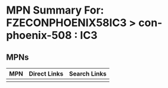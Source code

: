 



# MPN Summary For: FZECONPHOENIX58IC3 > con-phoenix-508 : IC3

## MPNs
  

|MPN|Direct Links|Search Links|
| :--- | :--- | :--- |
||||
